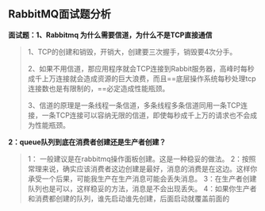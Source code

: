 ## RabbitMQ面试题分析

**面试题：1、Rabbitmq 为什么需要信道，为什么不是TCP直接通信**

> 1、TCP的创建和销毁，开销大，创建要三次握手，销毁要4次分手。
>
> 2、如果不用信道，那应用程序就会TCP连接到Rabbit服务器，高峰时每秒成千上万连接就会造成资源的巨大浪费，而且==底层操作系统每秒处理tcp连接数也是有限制的，==必定造成性能瓶颈。
>
> 3、信道的原理是一条线程一条信道，多条线程多条信道同用一条TCP连接，一条TCP连接可以容纳无限的信道，即使每秒成千上万的请求也不会成为性能瓶颈。

**2：queue队列到底在消费者创建还是生产者创建？**

> 1： 一般建议是在rabbitmq操作面板创建。这是一种稳妥的做法。
> 2：按照常理来说，确实应该消费者这边创建是最好，消息的消费是在这边。这样你承受一个后果，可能我生产在生产消息可能会丢失消息。
> 3：在生产者创建队列也是可以，这样稳妥的方法，消息是不会出现丢失。
> 4：如果你生产者和消费都创建的队列，谁先启动谁先创建，后面启动就覆盖前面的
